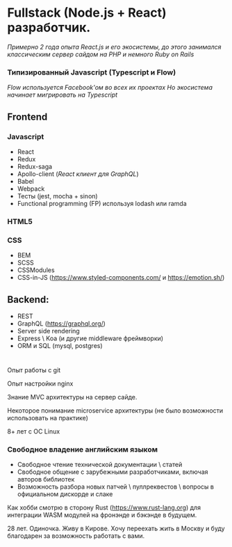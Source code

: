
# Fullstack (Node.js + React) разработчик.
*Примерно 2 года опыта React.js и его экосистемы,
до этого занимался классическим сервер сайдом на PHP и немного Ruby on Rails*



### Типизированный Javascript (Typescript и Flow)
*Flow используется Facebook'ом во всех их проектах
Но экосистема начинает мигрировать на Typescript*


## Frontend
### Javascript
 - React
 - Redux
 - Redux-saga
 - Apollo-client (*React клиент для GraphQL*)
 - Babel
 - Webpack
 - Тесты (jest, mocha + sinon)
 - Functional programming (FP) используя lodash или ramda

### HTML5

### CSS
 - BEM
 - SCSS
 - CSSModules
 - CSS-in-JS (https://www.styled-components.com/ и https://emotion.sh/)

## Backend:
- REST
- GraphQL (https://graphql.org/)
- Server side rendering
- Express \ Koa (и другие middleware фреймворки)
- ORM и SQL (mysql, postgres)

#

Опыт работы с git

Опыт настройки nginx

Знание MVC архитектуры на сервер сайде.

Некоторое понимание microservice архитектуры (не было возможности использовать на практике)

8+ лет с ОС Linux


### Свободное владение английским языком
- Свободное чтение технической документации \ статей
- Свободное общение с зарубежными разработчиками, включая авторов библиотек
- Возможность разбора новых патчей \ пуллреквестов \ вопросы в официальном дискорде и слаке

Как хобби смотрю в сторону Rust (https://www.rust-lang.org)
для интеграции WASM модулей на фронэнде и бэкэнде в будущем.

28 лет. Одиночка. Живу в Кирове. Хочу переехать жить в Москву и буду благодарен за возможность работать с вами.
